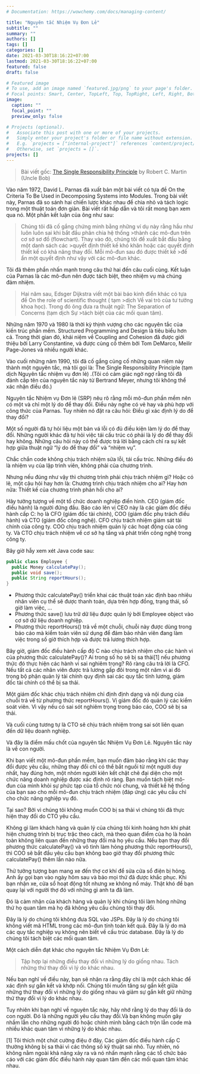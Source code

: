```yaml
---
# Documentation: https://wowchemy.com/docs/managing-content/

title: "Nguyên tắc Nhiệm Vụ Đơn Lẻ"
subtitle: ""
summary: ""
authors: []
tags: []
categories: []
date: 2021-03-30T18:16:22+07:00
lastmod: 2021-03-30T18:16:22+07:00
featured: false
draft: false

# Featured image
# To use, add an image named `featured.jpg/png` to your page's folder.
# Focal points: Smart, Center, TopLeft, Top, TopRight, Left, Right, BottomLeft, Bottom, BottomRight.
image:
  caption: ""
  focal_point: ""
  preview_only: false

# Projects (optional).
#   Associate this post with one or more of your projects.
#   Simply enter your project's folder or file name without extension.
#   E.g. `projects = ["internal-project"]` references `content/project/deep-learning/index.md`.
#   Otherwise, set `projects = []`.
projects: []
---
```


>Bài viết gốc: [The Single Responsibility Principle](https://blog.cleancoder.com/uncle-bob/2014/05/08/SingleReponsibilityPrinciple.html) by Robert C. Martin (Uncle Bob)

Vào năm 1972, David L. Parnas đã xuất bản một bài viết có tựa đề On the Criteria To Be Used in Decomposing Systems into Modules. Trong bài viết này, Parnas đã so sánh hai chiến lược khác nhau để chia nhỏ và tách logic trong một thuật toán đơn giản. Bài viết rất hấp dẫn và tôi rất mong bạn xem qua nó. Một phần kết luận của ông như sau:

>Chúng tôi đã cố gắng chứng minh bằng những ví dụ này rằng hầu như luôn luôn sai khi bắt đầu phân chia hệ thống >thành các mô-đun trên cơ sở sơ đồ (flowchart). Thay vào đó, chúng tôi đề xuất bắt đầu bằng một danh sách các >quyết định thiết kế khó khăn hoặc các quyết định thiết kế có khả năng thay đổi. Mỗi mô-đun sau đó được thiết kế >để ẩn một quyết định như vậy với các mô-đun khác.

Tôi đã thêm phần nhấn mạnh trong câu thứ hai đến câu cuối cùng. Kết luận của Parnas là các mô-đun nên được tách biệt, theo nhiệm vụ mà chúng đảm nhiệm.

>Hai năm sau, Edsger Dijkstra viết một bài báo kinh điển khác có tựa đề On the role of scientific thought ( tạm >dịch Về vai trò của tư tưởng khoa học). Trong đó ông đưa ra thuật ngữ: The Separation of Concerns (tạm dịch Sự >tách biệt của các mối quan tâm).

Những năm 1970 và 1980 là thời kỳ thịnh vượng cho các nguyên tắc của kiến ​​trúc phần mềm.  Structured Programming and Design là tiêu biểu hơn cả. Trong thời gian đó, khái niệm về Coupling and Cohesion đã được giới thiệu bởi Larry Constantine, và được củng cố thêm bởi Tom DeMarco, Meilir Page-Jones và nhiều người khác.

Vào cuối những năm 1990, tôi đã cố gắng củng cố những quan niệm này thành một nguyên tắc, mà tôi gọi là: The Single Responsibility Principle (tạm dịch Nguyên tắc nhiệm vụ đơn lẻ) .(Tôi có cảm giác ngờ ngợ rằng tôi đã đánh cắp tên của nguyên tắc này từ Bertrand Meyer, nhưng tôi không thể xác nhận điều đó.)

Nguyên tắc Nhiệm vụ Đơn lẻ (SRP) nêu rõ rằng mỗi mô-đun phần mềm nên có một và chỉ một lý do để thay đổi. Điều này nghe có vẻ hay và phù hợp với công thức của Parnas. Tuy nhiên nó đặt ra câu hỏi: Điều gì xác định lý do để thay đổi?

Một số người đã tự hỏi liệu một bản vá lỗi có đủ điều kiện làm lý do để thay đổi. Những người khác đã tự hỏi việc tái cấu trúc có phải là lý do để thay đổi hay không. Những câu hỏi này có thể được trả lời bằng cách chỉ ra sự kết hợp giữa thuật ngữ “lý do để thay đổi” và “nhiệm vụ”.

Chắc chắn code không chịu trách nhiệm sửa lỗi, tái cấu trúc. Những điều đó là nhiệm vụ của lập trình viên, không phải của chương trình.

Nhưng nếu đúng như vậy thì chương trình phải chịu trách nhiệm gì? Hoặc có lẽ, một câu hỏi hay hơn là: Chương trình chịu trách nhiệm cho ai? Hay hơn nữa: Thiết kế của chương trình phản hồi cho ai?

Hãy tưởng tượng về một tổ chức doanh nghiệp điển hình. CEO (giám đốc điều hành) là người đứng đầu. Báo cáo lên vị CEO này là các giám đốc điều hành cấp C: họ là CFO (giám đốc tài chính), COO (giám đốc phụ trách điều hành) và CTO (giám đốc công nghệ). CFO chịu trách nhiệm giám sát tài chính của công ty. COO chịu trách nhiệm quản lý các hoạt động của công ty. Và CTO chịu trách nhiệm về cơ sở hạ tầng và phát triển công nghệ trong công ty.

Bây giờ hẫy xem xét Java code sau:
``` java
public class Employee {
  public Money calculatePay();
  public void save();
  public String reportHours();
}
```

* Phương thức calculatePay() triển khai các thuật toán xác định bao nhiêu nhân viên cụ thể sẽ được thanh toán, dựa trên hợp đồng, trạng thái, số giờ làm việc, ...
* Phương thức save() lưu trữ dữ liệu được quản lý bởi Employee object vào cơ sở dữ liệu doanh nghiệp.
* Phương thức reportHours() trả về một chuỗi, chuỗi này được dùng trong báo cáo mà kiểm toán viên sử dụng để đảm bảo nhân viên đang làm việc trong số giờ thích hợp và được trả lương thích hợp.

Bây giờ, giám đốc điều hành cấp độ C nào chịu trách nhiệm cho các hành vi của phương thức calculatePay()? Ai trong số họ sẽ bị sa thải[1] nếu phương thức đó thực hiện các hành vi sai nghiêm trọng? Rõ ràng câu trả lời là CFO. Nếu tất cả các nhân viên được trả lương gấp đôi trong một năm vì ai đó trong bộ phận quản lý tài chính quy định sai các quy tắc tính lương, giám đốc tài chính có thể bị sa thải.

Một giám đốc khác chịu trách nhiệm chỉ định định dạng và nội dung của chuỗi trả về từ phương thức reportHours(). Vị giám đốc đó quản lý các kiểm soát viên. Vì vậy nếu có sai sót nghiêm trọng trong báo cáo, COO sẽ bị sa thải.

Và cuối cùng tương tự là CTO sẽ chịu trách nhiệm trong sai sót liên quan đến dữ liệu doanh nghiệp.

Và đây là điểm mấu chốt của nguyên tắc Nhiệm Vụ Đơn Lẻ. Nguyên tắc này là về con người.

Khi bạn viết một mô-đun phần mềm, bạn muốn đảm bảo rằng khi các thay đổi được yêu cầu, những thay đổi chỉ có thể bắt nguồi từ một người duy nhất, hay đúng hơn, một nhóm người kiên kết chặt chẽ đại diện cho một chức năng doanh nghiệp được xác định rõ ràng. Bạn muốn tách biệt mô-đun của mình khỏi sự phức tạp của tổ chức nói chung, và thiết kế hệ thống của bạn sao cho mỗi mô-đun chịu trách nhiệm (đáp ứng) các yêu cầu chỉ cho chức năng nghiệp vụ đó.

Tại sao? Bởi vì chúng tôi không muốn COO bị sa thải vì chúng tôi đã thực hiện thay đổi do CTO yêu cầu.

Không gì làm khách hàng và quản lý của chúng tôi kinh hoảng hơn khi phát hiện chương trình bị trục trặc theo cách, mà theo quan điểm của họ là hoàn toàn không liên quan đến những thay đổi mà họ yêu cầu. Nếu bạn thay đổi phương thức calculatePay() và vô tình làm hỏng phương thức reportHours(), thì COO sẽ bắt đầu yêu cầu bạn không bao giờ thay đổi phương thức calculatePay() thêm lần nào nữa.

Thử tưởng tượng bạn mang xe đến thợ cơ khí để sửa cửa sổ điện bị hỏng. Anh ấy gọi bạn vào ngày hôm sau và bảo mọi thứ đã được khắc phục. Khi bạn nhận xe, cửa sổ hoạt động tốt nhưng xe không nổ máy. Thật khó để bạn quay lại với người thợ đó với những gì anh ta đã làm.

Đó là cảm nhận của khách hàng và quản lý khi chúng tôi làm hỏng những thứ họ quan tâm mà họ đã không yêu cầu chúng tôi thay đổi.

Đây là lý do chúng tôi không đưa SQL vào JSPs. Đây là lý do chúng tôi không viết mã HTML trong các mô-đun tính toán kết quả. Đây là lý do mà các quy tắc nghiệp vụ không nên biết về cấu trúc database. Đây là lý do chúng tôi tách biệt các mối quan tâm.

Một cách diễn đạt khác cho nguyên tắc Nhiệm Vụ Đơn Lẻ:
>Tập hợp lại những điều thay đổi vì những lý do giống nhau. Tách những thứ thay đổi vì lý do khác nhau.

Nếu bạn nghĩ về điều này, bạn sẽ nhận ra rằng đây chỉ là một cách khác để xác định sự gắn kết và khớp nối. Chúng tôi muốn tăng sự gắn kết giữa những thứ thay đổi vì những lý do giống nhau và giảm sự gắn kết giữ những thứ thay đổi vì lý do khác nhau.

Tuy nhiên khi bạn nghĩ về nguyên tắc này, hãy nhớ rằng lý do thay đổi là do con người. Đó là những người yêu cầu thay đổi.Và bạn không muốn gây nhầm lẫn cho những người đó hoặc chính mình bằng cách trộn lẫn code mà nhiều khác quan tâm vì những lý do khác nhau.

[1] Tôi thích một chút cường điệu ở đây. Các giám đốc điều hành cấp C thường không bị sa thải vì các thông số kỹ thuật sai nhỏ. Tuy nhiên, nó không nằm ngoài khả năng xảy ra và nó nhấn mạnh rằng các tổ chức báo cáo với các giám đốc điều hành này quan tâm đến các mối quan tâm khác nhau.